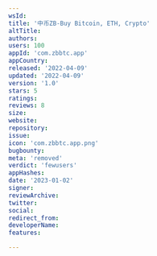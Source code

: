 ```yaml
---
wsId: 
title: '中币ZB-Buy Bitcoin, ETH, Crypto'
altTitle: 
authors: 
users: 100
appId: 'com.zbbtc.app'
appCountry: 
released: '2022-04-09'
updated: '2022-04-09'
version: '1.0'
stars: 5
ratings: 
reviews: 8
size: 
website: 
repository: 
issue: 
icon: 'com.zbbtc.app.png'
bugbounty: 
meta: 'removed'
verdict: 'fewusers'
appHashes: 
date: '2023-01-02'
signer: 
reviewArchive: 
twitter: 
social: 
redirect_from: 
developerName: 
features: 

---
```


